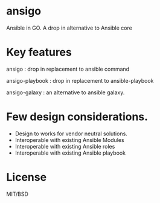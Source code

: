 # ansigo
Ansible in GO. A drop in alternative to Ansible core

# Key features

 ansigo : drop in replacement to ansible command
 
 ansigo-playbook : drop in replacement to ansible-playbook
 
 ansigo-galaxy : an alternative to ansible galaxy.

# Few design considerations.
- Design to works for vendor neutral solutions.
- Interoperable with existing Ansible Modules
- Interoperable with existing Ansible roles
- Interoperable with existing Ansible playbook

# License 

MIT/BSD
